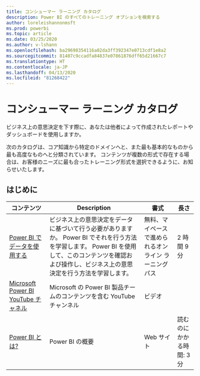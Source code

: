 ```yaml
---
title: コンシューマー ラーニング カタログ
description: Power BI のすべてのトレーニング オプションを検索する
author: loreleishannonmsft
ms.prod: powerbi
ms.topic: article
ms.date: 03/25/2020
ms.author: v-lshann
ms.openlocfilehash: ba29698354116a02da3ff392347e0713cdf1e8a2
ms.sourcegitcommit: 81407c9ccadfa84837e07861876dff65d21667c7
ms.translationtype: HT
ms.contentlocale: ja-JP
ms.lasthandoff: 04/13/2020
ms.locfileid: "81268422"
---
```

# <a name="consumers-learning-catalog"></a>コンシューマー ラーニング カタログ

ビジネス上の意思決定を下す際に、あなたは他者によって作成されたレポートやダッシュボードを使用しますか。 

次のカタログは、コア知識から特定のドメインへと、また最も基本的なものから最も高度なものへと分類されています。 コンテンツが複数の形式で存在する場合は、お客様のニーズに最も合ったトレーニング形式を選択できるように、お知らせいたします。

## <a name="get-started"></a>はじめに<a name="get-started"></a>
| コンテンツ  | Description  | 書式| 長さ  |
|--------------------------------------------------------------------------------------------------|-----------------------------------------------------------------------------------------------------------------------------------------------------------------------------------------|---------------------------------------|-------------------|
| [Power BI でデータを使用する](https://docs.microsoft.com/learn/paths/consume-data-with-power-bi/) | ビジネス上の意思決定をデータに基づいて行う必要がありますか。 Power BI でそれを行う方法を学習します。 Power BI を使用して、このコンテンツを確認および操作し、ビジネス上の意思決定を行う方法を学習します。 | 無料、マイペースで進められるオンライン ラーニング パス | 2 時間 9 分  |
| [Microsoft Power BI YouTube チャネル](https://www.youtube.com/user/mspowerbi/videos) | Microsoft の Power BI 製品チームのコンテンツを含む YouTube チャンネル  | ビデオ  |            |
| [Power BI とは?](https://docs.microsoft.com/power-bi/fundamentals/power-bi-overview) | Power BI の概要 | Web サイト  | 読むのにかかる時間: 3 分 |
